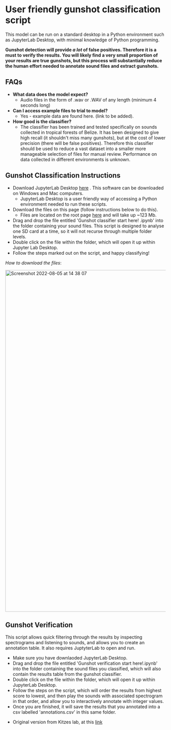 # User friendly gunshot classification script

 This model can be run on a standard desktop in a Python environment such as JupyterLab Desktop, with minimal knowledge of Python programming.
 
**Gunshot detection will provide *a lot* of false positives. Therefore it is a must to verify the results. You will likely find a very small proportion of your results are true gunshots, but this process will substantially reduce the human effort needed to annotate sound files and extract gunshots.**

## FAQs ##
* **What data does the model expect?**
  * Audio files in the form of .wav or .WAV of any length (minimum 4 seconds long)
* **Can I access example files to trial to model?**
  * Yes - example data are found here. (link to be added).
* **How good is the classifier?**
  *  The classifier has been trained and tested specifically on sounds collected in tropical forests of Belize. It has been designed to give high recall (it shouldn't miss many gunshots), but at the cost of lower precision (there will be false positives). Therefore this classifier should be used to reduce a vast dataset into a smaller more manageable selection of files for manual review. Performance on data collected in different environments is unknown.

## Gunshot Classification Instructions ##

* Download JupyterLab Desktop [here](https://github.com/jupyterlab/jupyterlab-desktop#download) . This software can be downloaded on Windows and Mac computers.
  * JupyterLab Desktop is a user friendly way of accessing a Python environment needed to run these scripts.
* Download the files on this page (follow instructions below to do this).
  * Files are located on the root page [here](https://github.com/lydiakatsis/tropical_forest_gunshot_classifier) and will take up ~123 Mb.
* Drag and drop the file entitled 'Gunshot classifier start here! .ipynb' into the folder containing your sound files. This script is designed to analyse one SD card at a time, so it will not recurse through multiple folder levels. 
* Double click on the file within the folder, which will open it up within Jupyter Lab Desktop.
* Follow the steps marked out on the script, and happy classifying!
 
 
*How to download the files*:

<img width="1071" alt="Screenshot 2022-08-05 at 14 38 07" src="https://user-images.githubusercontent.com/72734966/183140838-9dae6da6-0780-4768-a9fb-900c3310bed9.png">

## Gunshot Verification ##
This script allows quick filtering through the results by inspecting spectrograms and listening to sounds, and allows you to create an annotation table. It also requires JuptyterLab to open and run. 

* Make sure you have downlaoded JupyterLab Desktop.
* Drag and drop the file entitled 'Gunshot verification start here!.ipynb' into the folder containing the sound files you classified, which will also contain the results table from the gunshot classifier.
* Double click on the file within the folder, which will open it up within JupyterLab Desktop.
* Follow the steps on the script, which will order the results from highest score to lowest, and then play the sounds with associated spectrogram in that order, and allow you to interactively annotate with integer values.
* Once you are finished, it will save the results that you annotated into a csv labelled 'annotations.csv' in this same folder.

- Original version from Kitzes lab, at this [link](https://github.com/kitzeslab/bioacoustics-cookbook/blob/main/top-down-listening.ipynb)
